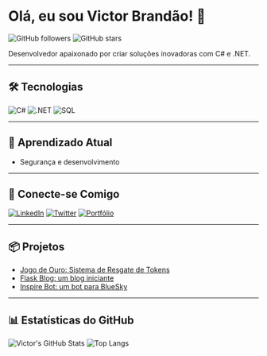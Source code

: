 # Olá, eu sou Victor Brandão! 👋

![GitHub followers](https://img.shields.io/github/followers/victorbrandaao?style=social)
![GitHub stars](https://img.shields.io/github/stars/victorbrandaao?style=social)

Desenvolvedor apaixonado por criar soluções inovadoras com C# e .NET.

---

## 🛠️ Tecnologias
![C#](https://img.shields.io/badge/C%23-05122A?style=flat&logo=c-sharp)
![.NET](https://img.shields.io/badge/.NET-05122A?style=flat&logo=dotnet)
![SQL](https://img.shields.io/badge/SQL-05122A?style=flat&logo=sqlite)

---

## 🌱 Aprendizado Atual
- Segurança e desenvolvimento

---

## 🔗 Conecte-se Comigo
[![LinkedIn](https://img.shields.io/badge/LinkedIn-05122A?style=flat&logo=linkedin)](https://www.linkedin.com/in/victorbrandaao/)
[![Twitter](https://img.shields.io/badge/Twitter-05122A?style=flat&logo=twitter)](https://twitter.com/vitubrandao)
[![Portfólio](https://img.shields.io/badge/Portfolio-05122A?style=flat&logo=google-chrome)](https://victorbrandaao.github.io/Portfolio_Novo/)

---

## 📦 Projetos
- [Jogo de Ouro: Sistema de Resgate de Tokens](https://github.com/seu_username/jogo-de-ouro)
- [Flask Blog: um blog iniciante](https://github.com/victorbrandaao/Flask_blog)
- [Inspire Bot: um bot para BlueSky](https://github.com/victorbrandaao/InspireBot)

---

## 📊 Estatísticas do GitHub
![Victor's GitHub Stats](https://github-readme-stats.vercel.app/api?username=victorbrandaao&show_icons=true&hide_border=true&theme=dark)
![Top Langs](https://github-readme-stats.vercel.app/api/top-langs/?username=victorbrandaao&layout=compact&theme=dark)
